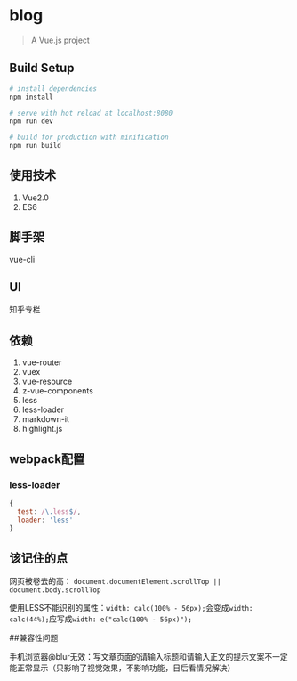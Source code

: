 # blog

> A Vue.js project

## Build Setup

``` bash
# install dependencies
npm install

# serve with hot reload at localhost:8080
npm run dev

# build for production with minification
npm run build
```
## 使用技术
1. Vue2.0
2. ES6

## 脚手架
vue-cli

## UI
知乎专栏

## 依赖
1. vue-router
2. vuex
3. vue-resource
3. z-vue-components
4. less
5. less-loader
6. markdown-it
7. highlight.js

## webpack配置

### less-loader

```js
{
  test: /\.less$/,
  loader: 'less'
}
```

## 该记住的点

网页被卷去的高： `document.documentElement.scrollTop || document.body.scrollTop`

使用LESS不能识别的属性：`width: calc(100% - 56px);`会变成`width: calc(44%);`应写成`width: e("calc(100% - 56px)");`


##兼容性问题

手机浏览器@blur无效：写文章页面的请输入标题和请输入正文的提示文案不一定能正常显示（只影响了视觉效果，不影响功能，日后看情况解决）
